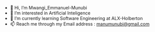 - 👋 Hi, I’m Mwangi_Emmanuel-Munubi
- 👀 I’m interested in Artificial Inteligence
- 🌱 I’m currently learning Software Engineering at ALX-Holberton
- 📫 Reach me through my Email address : manumunubi@gmail.com

<!---
Emmanuel-Munubi/Emmanuel-Munubi is a ✨ special ✨ repository because its `README.md` (this file) appears on your GitHub profile.
You can click the Preview link to take a look at your changes.
--->
